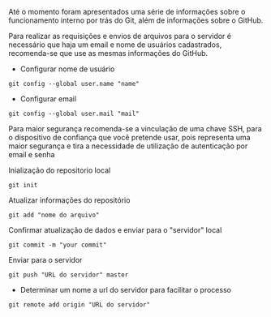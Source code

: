 Até o momento foram apresentados uma série de informações sobre o funcionamento interno por trás do Git, além de informações sobre o GitHub.

Para realizar as requisições e envios de arquivos para o servidor é necessário que haja um email e nome de usuários cadastrados, recomenda-se que use as mesmas informações do GitHub.
- Configurar nome de usuário

`git config --global user.name "name"`

- Configurar email 

`git config --global user.mail "mail"`

Para maior segurança recomenda-se a vinculação de uma chave SSH, para o dispositivo de confiança que você pretende usar, pois representa uma maior segurança e tira a necessidade de utilização de autenticação por email e senha

Inialização do repositorio local

`git init`

Atualizar informações do repositório 

`git add "nome do arquivo"`

Confirmar atualização de dados e enviar para o "servidor" local

`git commit -m "your commit"`

Enviar para o servidor 

`git push "URL do servidor" master` 

- Determinar um nome a url do servidor para facilitar o processo

`git remote add origin "URL do servidor"`
